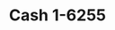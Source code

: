 ---
f_zip-code: 37660
f_state-code: TN
title: Cash 1-6255
f_phone: 423-245-0011
f_city-only: Kingsport
f_address: 1420 East Stone Drive Kingsport
f_location-unique-id: '6255'
slug: cash-1-6255
updated-on: '2024-05-30T13:46:58.046Z'
created-on: '2024-05-30T13:36:59.803Z'
published-on: '2024-05-30T13:54:32.469Z'
f_city-state: cms/city/kingsport-tn.md
f_company: cms/company/cash-1.md
f_state: cms/state/tennessee.md
layout: '[payday-loan].html'
tags: payday-loan
---